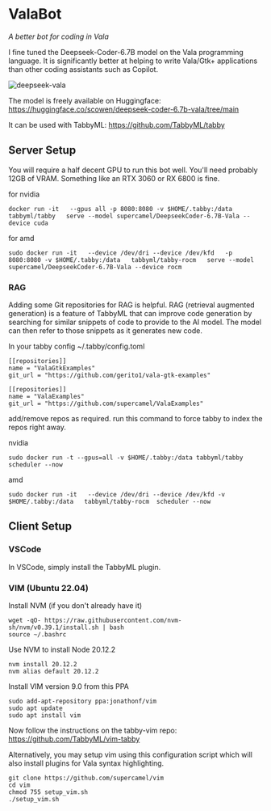 # ValaBot

*A better bot for coding in Vala*

I fine tuned the Deepseek-Coder-6.7B model on the Vala programming language. It is significantly better at helping to write Vala/Gtk+ applications than other coding assistants such as Copilot. 

![deepseek-vala](https://github.com/supercamel/ValaBot/assets/7779685/cbd00f3f-1268-4773-b90e-fcd20c591114)


The model is freely available on Huggingface: https://huggingface.co/scowen/deepseek-coder-6.7b-vala/tree/main

It can be used with TabbyML: https://github.com/TabbyML/tabby

## Server Setup 

You will require a half decent GPU to run this bot well. You'll need probably 12GB of VRAM. Something like an RTX 3060 or RX 6800 is fine. 

for nvidia





```
docker run -it   --gpus all -p 8080:8080 -v $HOME/.tabby:/data   tabbyml/tabby   serve --model supercamel/DeepseekCoder-6.7B-Vala --device cuda
```


for amd
```
sudo docker run -it   --device /dev/dri --device /dev/kfd   -p 8080:8080 -v $HOME/.tabby:/data   tabbyml/tabby-rocm   serve --model supercamel/DeepseekCoder-6.7B-Vala --device rocm
```


### RAG

Adding some Git repositories for RAG is helpful. RAG (retrieval augmented generation) is a feature of TabbyML that can improve code generation by searching for similar snippets of code to provide to the AI model. 
The model can then refer to those snippets as it generates new code.

In your tabby config 
~/.tabby/config.toml

```
[[repositories]]
name = "ValaGtkExamples"
git_url = "https://github.com/gerito1/vala-gtk-examples"

[[repositories]]
name = "ValaExamples"
git_url = "https://github.com/supercamel/ValaExamples"
```

add/remove repos as required. run this command to force tabby to index the repos right away. 

nvidia
```
sudo docker run -t --gpus=all -v $HOME/.tabby:/data tabbyml/tabby scheduler --now
```

amd
```
sudo docker run -it   --device /dev/dri --device /dev/kfd -v $HOME/.tabby:/data   tabbyml/tabby-rocm  scheduler --now
```

## Client Setup

### VSCode

In VSCode, simply install the TabbyML plugin. 

### VIM (Ubuntu 22.04)

Install NVM (if you don't already have it)
```
wget -qO- https://raw.githubusercontent.com/nvm-sh/nvm/v0.39.1/install.sh | bash
source ~/.bashrc
```

Use NVM to install Node 20.12.2
```
nvm install 20.12.2
nvm alias default 20.12.2
```

Install VIM version 9.0 from this PPA

```
sudo add-apt-repository ppa:jonathonf/vim
sudo apt update
sudo apt install vim
```

Now follow the instructions on the tabby-vim repo: https://github.com/TabbyML/vim-tabby

Alternatively, you may setup vim using this configuration script which will also install plugins for Vala syntax highlighting. 

```
git clone https://github.com/supercamel/vim
cd vim
chmod 755 setup_vim.sh
./setup_vim.sh
```
